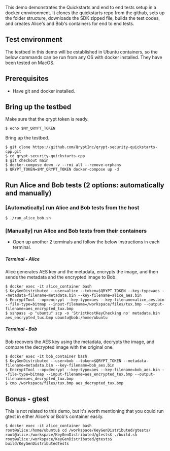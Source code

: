 This demo demonstrates the Quickstarts and end to end tests setup in a docker ennvironment. It clones the quickstarts repo from the github, sets up the folder structure, downloads the SDK zipped file, builds the test codes, and creates Alice's and Bob's containers for end to end tests.

## Test environment
The testbed in this demo will be established in Ubuntu containers, so the below commands can be run from any OS with docker installed. They have been tested on MacOS.

## Prerequisites
- Have git and docker installed.

## Bring up the testbed
Make sure that the qrypt token is ready. 
```
$ echo $MY_QRYPT_TOKEN
```

Bring up the testbed.
```
$ git clone https://github.com/QryptInc/qrypt-security-quickstarts-cpp.git
$ cd qrypt-security-quickstarts-cpp
$ git checkout main
$ docker-compose down -v --rmi all --remove-orphans
$ QRYPT_TOKEN=$MY_QRYPT_TOKEN docker-compose up -d
```

## Run Alice and Bob tests (2 options: automatically and manually)

### [Automatically] run Alice and Bob tests from the host
```
$ ./run_alice_bob.sh
```

### [Manually] run Alice and Bob tests from their containers

- Open up another 2 terminals and follow the below instructions in each terminal.

##### Terminal - Alice
Alice generates AES key and the metadata, encrypts the image, and then sends the metadata and the encrypted image to Bob.
```
$ docker exec -it alice_container bash
$ KeyGenDistributed --user=alice --token=$QRYPT_TOKEN --key-type=aes --metadata-filename=metadata.bin --key-filename=alice_aes.bin
$ EncryptTool --op=encrypt --key-type=aes --key-filename=alice_aes.bin --file-type=bitmap --input-filename=/workspace/files/tux.bmp --output-filename=aes_encrypted_tux.bmp
$ sshpass -p "ubuntu" scp -o 'StrictHostKeyChecking no' metadata.bin aes_encrypted_tux.bmp ubuntu@bob:/home/ubuntu
```

##### Terminal - Bob
Bob recovers the AES key using the metadata, decrypts the image, and compare the decrypted image with the original one.
```
$ docker exec -it bob_container bash
$ KeyGenDistributed --user=bob --token=$QRYPT_TOKEN --metadata-filename=metadata.bin --key-filename=bob_aes.bin
$ EncryptTool --op=decrypt --key-type=aes --key-filename=bob_aes.bin --file-type=bitmap --input-filename=aes_encrypted_tux.bmp --output-filename=aes_decrypted_tux.bmp
$ cmp /workspace/files/tux.bmp aes_decrypted_tux.bmp
```


## Bonus - gtest
This is not related to this demo, but it's worth mentioning that you could run gtest in either Alice's or Bob's container easily.
```
$ docker exec -it alice_container bash
root@alice:/home/ubuntu$ cd /workspace/KeyGenDistributed/gtests/
root@alice:/workspace/KeyGenDistributed/gtests$ ./build.sh
root@alice:/workspace/KeyGenDistributed/gtests$ build/KeyGenDistributedTests
```
